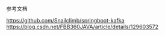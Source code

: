 参考文档

https://github.com/Snailclimb/springboot-kafka
https://blog.csdn.net/FBB360JAVA/article/details/129603572